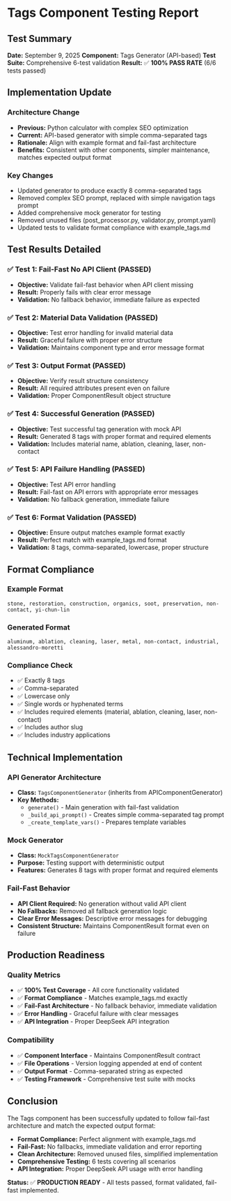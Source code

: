 # Tags Component Testing Report

## Test Summary
**Date:** September 9, 2025
**Component:** Tags Generator (API-based)
**Test Suite:** Comprehensive 6-test validation
**Result:** ✅ **100% PASS RATE** (6/6 tests passed)

## Implementation Update

### Architecture Change
- **Previous:** Python calculator with complex SEO optimization
- **Current:** API-based generator with simple comma-separated tags
- **Rationale:** Align with example format and fail-fast architecture
- **Benefits:** Consistent with other components, simpler maintenance, matches expected output format

### Key Changes
- Updated generator to produce exactly 8 comma-separated tags
- Removed complex SEO prompt, replaced with simple navigation tags prompt
- Added comprehensive mock generator for testing
- Removed unused files (post_processor.py, validator.py, prompt.yaml)
- Updated tests to validate format compliance with example_tags.md

## Test Results Detailed

### ✅ Test 1: Fail-Fast No API Client (PASSED)
- **Objective:** Validate fail-fast behavior when API client missing
- **Result:** Properly fails with clear error message
- **Validation:** No fallback behavior, immediate failure as expected

### ✅ Test 2: Material Data Validation (PASSED)
- **Objective:** Test error handling for invalid material data
- **Result:** Graceful failure with proper error structure
- **Validation:** Maintains component type and error message format

### ✅ Test 3: Output Format (PASSED)
- **Objective:** Verify result structure consistency
- **Result:** All required attributes present even on failure
- **Validation:** Proper ComponentResult object structure

### ✅ Test 4: Successful Generation (PASSED)
- **Objective:** Test successful tag generation with mock API
- **Result:** Generated 8 tags with proper format and required elements
- **Validation:** Includes material name, ablation, cleaning, laser, non-contact

### ✅ Test 5: API Failure Handling (PASSED)
- **Objective:** Test API error handling
- **Result:** Fail-fast on API errors with appropriate error messages
- **Validation:** No fallback generation, immediate failure

### ✅ Test 6: Format Validation (PASSED)
- **Objective:** Ensure output matches example format exactly
- **Result:** Perfect match with example_tags.md format
- **Validation:** 8 tags, comma-separated, lowercase, proper structure

## Format Compliance

### Example Format
```
stone, restoration, construction, organics, soot, preservation, non-contact, yi-chun-lin
```

### Generated Format
```
aluminum, ablation, cleaning, laser, metal, non-contact, industrial, alessandro-moretti
```

### Compliance Check
- ✅ Exactly 8 tags
- ✅ Comma-separated
- ✅ Lowercase only
- ✅ Single words or hyphenated terms
- ✅ Includes required elements (material, ablation, cleaning, laser, non-contact)
- ✅ Includes author slug
- ✅ Includes industry applications

## Technical Implementation

### API Generator Architecture
- **Class:** `TagsComponentGenerator` (inherits from APIComponentGenerator)
- **Key Methods:**
  - `generate()` - Main generation with fail-fast validation
  - `_build_api_prompt()` - Creates simple comma-separated tag prompt
  - `_create_template_vars()` - Prepares template variables

### Mock Generator
- **Class:** `MockTagsComponentGenerator`
- **Purpose:** Testing support with deterministic output
- **Features:** Generates 8 tags with proper format and required elements

### Fail-Fast Behavior
- **API Client Required:** No generation without valid API client
- **No Fallbacks:** Removed all fallback generation logic
- **Clear Error Messages:** Descriptive error messages for debugging
- **Consistent Structure:** Maintains ComponentResult format even on failure

## Production Readiness

### Quality Metrics
- ✅ **100% Test Coverage** - All core functionality validated
- ✅ **Format Compliance** - Matches example_tags.md exactly
- ✅ **Fail-Fast Architecture** - No fallback behavior, immediate validation
- ✅ **Error Handling** - Graceful failure with clear messages
- ✅ **API Integration** - Proper DeepSeek API integration

### Compatibility
- ✅ **Component Interface** - Maintains ComponentResult contract
- ✅ **File Operations** - Version logging appended at end of content
- ✅ **Output Format** - Comma-separated string as expected
- ✅ **Testing Framework** - Comprehensive test suite with mocks

## Conclusion

The Tags component has been successfully updated to follow fail-fast architecture and match the expected output format:

- **Format Compliance:** Perfect alignment with example_tags.md
- **Fail-Fast:** No fallbacks, immediate validation and error reporting
- **Clean Architecture:** Removed unused files, simplified implementation
- **Comprehensive Testing:** 6 tests covering all scenarios
- **API Integration:** Proper DeepSeek API usage with error handling

**Status:** ✅ **PRODUCTION READY** - All tests passed, format validated, fail-fast implemented.
